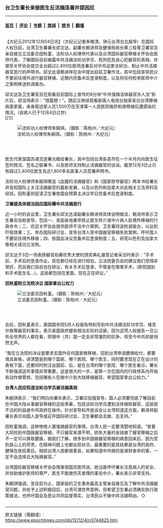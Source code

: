 ### 台卫生署长亲接医生反活摘连署并提因应

---

#### [首页](../../../..?n3744825) &nbsp;|&nbsp; [评论](../../../../../epoch-comment?n3744825) &nbsp;|&nbsp; [专题](../../../../../epoch-special?n3744825) &nbsp;|&nbsp; [禁闻](../../../../../epoch-news?n3744825) &nbsp;|&nbsp; [禁书](../../../../../books?n3744825) &nbsp;|&nbsp; [翻墙](https://github.com/gfw-breaker/nogfw/blob/master/README.md?n3744825)


<div class="column" id="artbody" itemprop="articleBody">
 <!-- article content begin -->
 <p>
  【大纪元2012年12月04日讯】（大纪元记者朱稚清、钟元台湾台北报导）在国际人权日前，台湾卫生署署长邱文达、副署长赖进祥及健保局局长黄三桂等卫署官员亲自接见立法委员田秋堇、法轮功人权律师代表以及台湾国际器官移植关怀协会医师代表，了解国际目前揭露中共活摘法轮功学员、死刑犯及良心犯器官的真相，并接受关怀协会提交全台超过2,400位医师连署反对中共迫害法轮功、制止中共活摘器官恶行的声明书。邱文达请赖进祥在会中提出目前卫署作法，其中包括宣导民众不要前往境外进行器官移植、近期内完备术后登录制度，以及将任何检举医师中介之案例移送检调查办。
 </p>
 <p>
  邱文达及卫生署官员在观看目前国际上普传的8分钟“中共强摘活体器官杀人法”影片后，邱当场表示：“很震撼！”。随后又继续观看新唐人电视台独家采访台湾移植病患家属，亲身叙述家人花1,500万在天津第一人民医院做肝和肾移植后遭感染的情况。(该病人已于12月4日过世)
  <br/>
  [[1]]
  <br/>
  <figure aria-describedby="caption-attachment-6652461" class="wp-caption aligncenter" id="attachment_6652461" style="width: 400px">
   <ok href=" https://i.epochtimes.com/assets/uploads/2012/12/1212040025152384.jpg" rel="noreferrer noopener" target="_blank">
    <img alt="法轮功人权律师朱婉琪。（摄影：陈柏州／大纪元）" class="size-large wp-image-6652461" src="https://i.epochtimes.com/assets/uploads/2012/12/1212040025152384.jpg" title="法轮功人权律师朱婉琪。（摄影：陈柏州／大纪元）"/>
   </ok>
   <br/><figcaption class="wp-caption-text" id="caption-attachment-6652461">
    法轮功人权律师朱婉琪。（摄影：陈柏州／大纪元）
   </figcaption><br/>
  </figure><br/>
 </p>
 <p>
  医生代表邹国苏递交连署光碟给署长，其中包括台湾各县市在一个半月内向医生征签的情况、签名之联署书，以及医师支持制止活摘器官的谈话。截至12月3日止已有超过2,400位医生及近1,800多名医事人员签署声明书。
 </p>
 <p>
  法轮功人权律师朱婉琪赠送《血腥的活摘器官》和《国家掠夺器官》两本书给署长并告知国际上关注活摘器官的最新发展，以及以色列和加拿大对此相关立法资料及经验。田秋堇则促请卫生署依国会预算主决议早日完备术后登录制度。
 </p>
 <p>
  <b>
   卫署提具体做法因应国际曝中共活摘恶行
  </b>
 </p>
 <p>
  近一小时的会议里，卫生署长邱文达请副署长赖进祥具体说明做法，赖进祥表示卫生署会协助宣导，包括一、发函各地重申禁止医生转介或中介病人赴境外移植的行政命令；二、欢迎关怀协会提供医师不法中介案例，卫生署将送检调查办，以达到吓阻效果；三、举办国际研讨会，宣导台湾人至中国器官移植失败案例，呼吁国人不要前往境外移植；四、依国会决议完备术后登录制度；五、研究以色列及加拿大等相关成功立法例。
 </p>
 <p>
  邱文达于3日一场表扬器官劝募优秀大使的颁奖典礼接受记者采访时表示：“手术前、手术后的登录作业，现在都已经在进行规划，立法院委员会的建议我们觉得非常好，而且我们目前也在研议，有关手术后登录，不管是在哪里手术，(医院国别和手术医生名…)，这些都包括在里面，现在正在研议。”
 </p>
 <p>
  <b>
   田秋堇盼立法院决议 国家拿出公权力
  </b>
 </p>
 <figure aria-describedby="caption-attachment-6652472" class="wp-caption aligncenter" id="attachment_6652472" style="width: 399px">
  <ok href=" https://i.epochtimes.com/assets/uploads/2012/12/1212040017312384.jpg" rel="noreferrer noopener" target="_blank">
   <img alt="立法委员田秋堇。（摄影：陈柏州／大纪元）" class="size-large wp-image-6652472" src="https://i.epochtimes.com/assets/uploads/2012/12/1212040017312384.jpg" title="立法委员田秋堇。（摄影：陈柏州／大纪元）"/>
  </ok>
  <br/><figcaption class="wp-caption-text" id="caption-attachment-6652472">
   立法委员田秋堇。（摄影：陈柏州／大纪元）
  </figcaption><br/>
 </figure><br/>
 <p>
  会后，田秋堇表示，美国国务院5月人权报告特别写到中共活摘法轮功学员、维吾尔族等器官的事实，表示美国政府握有相当实际的证据，因为这项人权报告一旦公布全世界的人都在看，照理中（共）国一定会非常激烈的抗争，但至今中共却是悄然无声。
 </p>
 <p>
  “我在立法院的决议是要求去国外任何国家做移植，回到台湾申请健保给付，都要填具表格，讲清楚是到哪个国家、哪个医院、哪个医生，同时要求现在正在设计的表格下面，还要同时附注出国前、后，是在台湾的哪个医院、哪个医生看诊。署长不断强调这件事情非常重要，这是很大的一步，是第一次在国内的行政体系内开始有动作做管控，包括哪些人在做中介到大陆移植器官，希望国家拿出公权力。”
 </p>
 <p>
  <b>
   台湾人民应知道法轮功学员被活摘真相
  </b>
 </p>
 <p>
  朱婉琪表示：“我们明白向署长表示，卫署应加强宣导，国人必须要彻底了解目前在中国大陆从事器官移植的这些黑幕，包括法轮功学员遭到活体摘除器官，这层层不法的利益是中共政府在操作。针对宣导和开座谈会让台湾知道这方面，赖进祥副署长表示向国人宣导或召开国际研讨会，卫生署都会去做、去支持。”
 </p>
 <p>
  田秋堇强调，这种惨绝人寰强摘器官的事情，台湾人民一定要清楚地知道。“冒着大风险到中国做器官移植，不只器官来源不明，损失大量的金钱做了器官移植之后不一定可以换取健康，据我们了解，很多到中国做器官移植的病患回来后，因为受到良心上的苛责，在精神问题上也都出现状况，最重要的是其结果是台湾的政府、健保在收拾善后。相信台湾人民都很善良，如果知道中共做的是谋财害命的事，一定不会选择去大陆换器官。”
 </p>
 <p>
  台湾国际器官移植关怀协会理事邹国苏医师说，她当面呼吁署长注意病人的安全、并协助维护医师的尊严，医生不能做伤天害理的事去中介，署长表示非常支持。
 </p>
 <p>
  朱婉琪强调，至目前为止，国家级的卫生事务最高主管亲自接见及了解中共活摘器官问题，并给予上述积极回应，台湾可谓世界首例，但希望卫生署必须确实执行政策做法，也呼吁国会及民众共同监督落实，台湾民众不做中共活摘帮凶。◇
 </p>
 <!-- article content end -->
</div>


---

原文链接（需翻墙）：https://www.epochtimes.com/gb/12/12/4/n3744825.htm